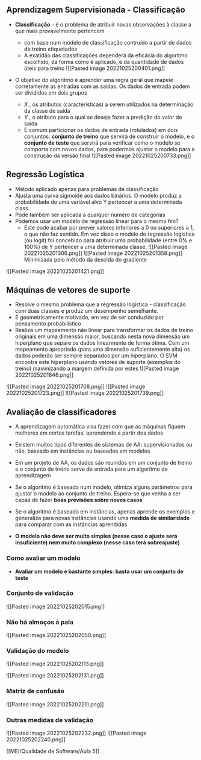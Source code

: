 ## Aprendizagem Supervisionada - Classificação
- **Classificação** - é o problema de atribuir novas observações à classe a que mais provavelmente pertencem 
	- com base num modelo de classificação contruído a partir de dados de treino etiquetados
	- A exatidão das classificações dependerá da eficácia do algoritmo escolhido, da forma como é aplicado, e da quantidade de dados úteis para treino
![[Pasted image 20221025200401.png]]

- O objetivo do algoritmo é aprender uma regra geral que mapeie corretamente as entradas com as saídas. Os dados de entrada podem ser divididos em dois grupos
	- *X* , os atributos (características) a serem utilizados na determinação da classe de saída
	- *Y* , o atributo para o qual se deseja fazer a predição do valor de saída
	- É comum particionar os dados de entrada (rotulados) em dois conjuntos: **conjunto de treino** que servirá de construir o modelo, e o **conjunto de teste** que servirá para verificar como o modelo se comporta com novos dados, para podermos ajustar o modelo para a construção da versão final
![[Pasted image 20221025200733.png]]


## Regressão Logística

- Método aplicado apenas para problemas de classificação
- Ajusta uma curva sigmoide aos dados binários. O modelo produz a probabilidade de uma variável alvo Y pertencer a uma determinada class.
- Pode também ser aplicada a qualquer número de categorias
- Podemos usar um modelo de regressão linear para o mesmo fim?
	- Este pode acabar por prever valores inferiores a 0 ou superiores a 1, o que não faz sentido. Em vez disso o modelo de regressão logística (ou logit) foi concebido para atribuir uma probabilidade (entre 0% e 100%) de Y pertencer a uma determinada classe.
![[Pasted image 20221025201306.png]]
![[Pasted image 20221025201358.png]]
Minimizada pelo método da descida do gradiente

![[Pasted image 20221025201421.png]]

## Máquinas de vetores de suporte
- Resolve o mesmo problema que a regressão logística - classificação com duas classes e produz um desempenho semelhante.
- É geometricamente motivado, em vez de ser conduzido por pensamento probabilístico
- Realiza um mapeamento não linear para transformar os dados de treino originais em uma dimensão maior, buscando nesta nova dimensão um hiperplano que separe os dados linearmente de forma ótima. Com um mapeamento apropriado (para uma dimensão suficientemente alta) os dados poderão ser sempre separados por um hiperplano. O SVM encontra este hiperplano usando vetores de suporte (exemplos do treino) maximizando a margem definida por estes
![[Pasted image 20221025201646.png]]

![[Pasted image 20221025201708.png]]
![[Pasted image 20221025201723.png]]
![[Pasted image 20221025201739.png]]

## Avaliação de classificadores
- A aprendizagem automática visa fazer com que as máquinas fiquem melhores em certas tarefas, aprendendo a partir dos dados
- Existem muitos tipos diferentes de sistemas de AA: supervisionados ou não, baseado em instâncias ou baseados em modelos
- Em um projeto de AA, os dados são reunidos em um conjunto de treino e o conjunto de treino serve de entrada para um algoritmo de aprendizagem

- Se o algoritmo é baseado num modelo, otimiza alguns parâmetros para ajustar o modelo ao conjunto de treino. Espera-se que venha a ser capaz de fazer **boas previsões sobre novos casos**

- Se o algoritmo é baseado em instâncias, apenas aprende os exemplos e generaliza para novas instâncias usando uma **medida de similaridade** para comparar com as instâncias aprendidas

- **O modelo não deve ser muito simples (nesse caso o ajuste será insuficiente) nem muito complexo (nesse caso terá sobreajuste)**

### Como avaliar um modelo
- **Avaliar um modelo é bastante simples: basta usar um conjunto de teste**

### Conjunto de validação
![[Pasted image 20221025202015.png]]

### Não há almoços à pala
![[Pasted image 20221025202050.png]]

### Validação do modelo
![[Pasted image 20221025202113.png]]

![[Pasted image 20221025202131.png]]


### Matriz de confusão
![[Pasted image 20221025202211.png]]

### Outras medidas de validação
![[Pasted image 20221025202232.png]]
![[Pasted image 20221025202240.png]]

[[MEI/Qualidade de Software/Aula 5]]